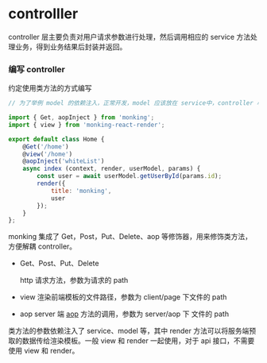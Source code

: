 # controlller

controller 层主要负责对用户请求参数进行处理，然后调用相应的 service 方法处理业务，得到业务结果后封装并返回。

### 编写 controller

约定使用类方法的方式编写

```js
// 为了举例 model 的依赖注入，正常开发，model 应该放在 service中，controller 尽量不做业务处理

import { Get, aopInject } from 'monking';
import { view } from 'monking-react-render';

export default class Home {
    @Get('/home')
    @view('/home')
    @aopInject('whiteList')
    async index (context, render, userModel, params) {
        const user = await userModel.getUserById(params.id);
        render({
            title: 'monking',
            user
        });
    }
};
```

monking 集成了 Get，Post，Put、Delete、aop 等修饰器，用来修饰类方法，方便解耦 controller。

* Get、Post、Put、Delete

    http 请求方法，参数为请求的 path

* view
    渲染前端模板的文件路径，参数为 client/page 下文件的 path

* aop
    server 端 [aop](./aop.md) 方法的调用，参数为 server/aop 下 文件的 path

类方法的参数依赖注入了 service、model 等，其中 render 方法可以将服务端预取的数据传给渲染模板。一般 view 和 render 一起使用，对于 api 接口，不需要使用 view 和 render。

